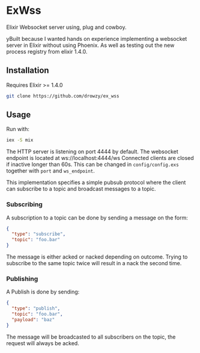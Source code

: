 # ExWss

Elixir Websocket server using, plug and cowboy.

yBuilt because I wanted hands on experience implementing a websocket server in Elixir
without using Phoenix. As well as testing out the new process registry from elixir 1.4.0.

## Installation
Requires Elixir >= 1.4.0

```bash
git clone https://github.com/drowzy/ex_wss

```

## Usage

Run with:

```bash
iex -S mix
```

The HTTP server is listening on port 4444 by default. The websocket endpoint is located at ws://localhost:4444/ws
Connected clients are closed if inactive longer than 60s. This can be changed in `config/config.exs` together with `port` and `ws_endpoint`.

This implementation specifies a simple pubsub protocol where the client can subscribe to a topic and broadcast messages to a topic.

### Subscribing

A subscription to a topic can be done by sending a message on the form:

```json
{
  "type": "subscribe",
  "topic": "foo.bar"
}
```
The message is either acked or nacked depending on outcome. Trying to subscribe to the same topic twice will result in a nack the second
time.

### Publishing
A Publish is done by sending:

```json
{
  "type": "publish",
  "topic": "foo.bar",
  "payload": "baz"
}
```

The message will be broadcasted to all subscribers on the topic, the request will always be acked.
